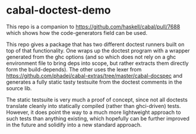 # cabal-doctest-demo

This repo is a companion to https://github.com/haskell/cabal/pull/7688 which shows how the code-generators field can be used.

This repo gives a package that has two different doctest runners built on top of that functionality. One wraps up the doctest program with a wrapper generated from the ghc options (and so which does not rely on a ghc environment file to bring deps into scope, but rather extracts them directly form the build-depends). The other uses the lexer from https://github.com/phadej/cabal-extras/tree/master/cabal-docspec and generates a fully static tasty testsuite from the doctest comments in the source lib.

The static testsuite is very much a proof of concept, since not all doctests translate cleanly into statically compiled (rather than ghci-driven) tests. However, it does point the way to a much more lightweight approach to such tests than anything existing, which hopefully can be further improved in the future and solidify into a new standard approach.
